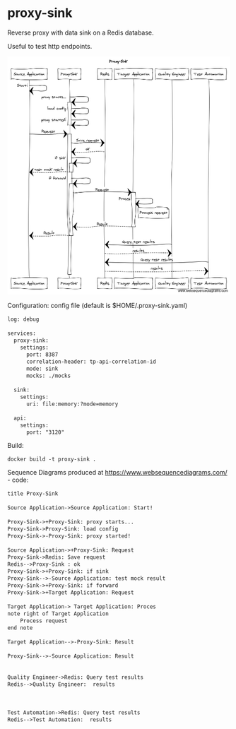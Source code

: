 # proxy-sink
Reverse proxy with data sink on a Redis database.

Useful to test http endpoints.


![](img/sequence.png)



Configuration:
config file (default is $HOME/.proxy-sink.yaml)
```
log: debug

services:
  proxy-sink:
    settings:
      port: 8387
      correlation-header: tp-api-correlation-id
      mode: sink
      mocks: ./mocks

  sink:
    settings:
      uri: file:memory:?mode=memory
  
  api:
    settings:
      port: "3120"

```


Build:
```
docker build -t proxy-sink .
```


Sequence Diagrams produced at https://www.websequencediagrams.com/ - code: 
```
title Proxy-Sink

Source Application->Source Application: Start!

Proxy-Sink->+Proxy-Sink: proxy starts...
Proxy-Sink->Proxy-Sink: load config
Proxy-Sink->-Proxy-Sink: proxy started!

Source Application->+Proxy-Sink: Request
Proxy-Sink->Redis: Save request
Redis-->Proxy-Sink : ok
Proxy-Sink->+Proxy-Sink: if sink
Proxy-Sink-->-Source Application: test mock result
Proxy-Sink->+Proxy-Sink: if forward
Proxy-Sink->+Target Application: Request

Target Application-> Target Application: Proces
note right of Target Application
    Process request
end note

Target Application-->-Proxy-Sink: Result

Proxy-Sink-->-Source Application: Result


Quality Engineer->Redis: Query test results
Redis-->Quality Engineer:  results


 
Test Automation->Redis: Query test results
Redis-->Test Automation:  results

```